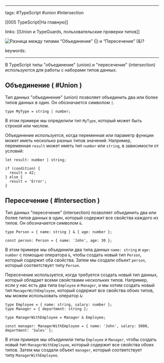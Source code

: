 ____

tags: #TypeScript  #union #Intersection  

[[005 TypeScript|На главную]]

links: [[Union и TypeGuards, пользовательские проверки типов]]

![Разница между типами “Объединение” (`|`) и “Пересечение” (`&`)?](https://youtu.be/54C3u9aCtoU?t=193)

keywords:

_____

В TypeScript типы "объединение" (union) и "пересечение" (intersection) используются для работы с наборами типов данных.

## Объединение ( #Union )

Тип данных "объединение" (union) позволяет объединить два или более типов данных в один. Он обозначается символом `|`.

```
type MyType = string | number;
```

В этом примере мы определили тип `MyType`, который может быть строкой или числом.

Объединение используется, когда переменная или параметр функции может иметь несколько разных типов значений. Например, переменная `result` может иметь тип `number` или `string`, в зависимости от условий:

```
let result: number | string;

if (condition) {
  result = 42;
} else {
  result = 'Error';
}
```

## Пересечение ( #Intersection )

Тип данных "пересечение" (intersection) позволяет объединить два или более типов данных в один, который содержит все свойства каждого из типов. Он обозначается символом `&`.

```
type Person = { name: string } & { age: number };

const person: Person = { name: 'John', age: 30 };
```

В этом примере мы объединили два типа данных `name: string` и `age: number` с помощью оператора `&`, чтобы создать новый тип `Person`, который содержит оба свойства. Затем мы создали объект `person`, который соответствует типу `Person`.

Пересечение используется, когда требуется создать новый тип данных, который обладает всеми свойствами нескольких типов. Например, если у нас есть два типа `Employee` и `Manager`, и мы хотим создать новый тип `ManagerWithEmployee`, который содержит все свойства обоих типов, мы можем использовать оператор `&`:

```
type Employee = { name: string, salary: number };
type Manager = { department: string };

type ManagerWithEmployee = Manager & Employee;

const manager: ManagerWithEmployee = { name: 'John', salary: 5000, department: 'Sales' };
```

В этом примере мы объединили типы `Employee` и `Manager`, чтобы создать новый тип `ManagerWithEmployee`, который содержит все свойства обоих типов. Затем мы создали объект `manager`, который соответствует типу `ManagerWithEmployee`.
